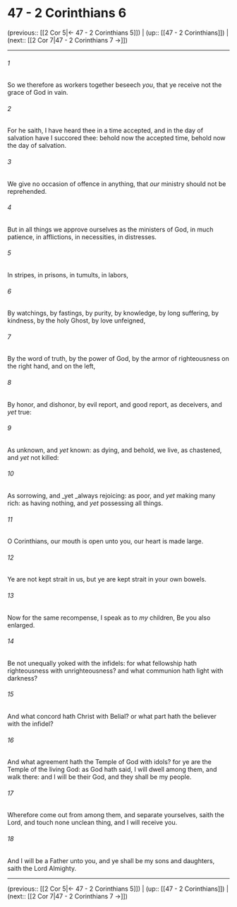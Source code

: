 # 47 - 2 Corinthians 6

(previous:: [[2 Cor 5|← 47 - 2 Corinthians 5]]) | (up:: [[47 - 2 Corinthians]]) | (next:: [[2 Cor 7|47 - 2 Corinthians 7 →]])

***


###### 1 
So we therefore as workers together beseech _you_, that ye receive not the grace of God in vain. 

###### 2 
For he saith, I have heard thee in a time accepted, and in the day of salvation have I succored thee: behold now the accepted time, behold now the day of salvation. 

###### 3 
We give no occasion of offence in anything, that _our_ ministry should not be reprehended. 

###### 4 
But in all things we approve ourselves as the ministers of God, in much patience, in afflictions, in necessities, in distresses. 

###### 5 
In stripes, in prisons, in tumults, in labors, 

###### 6 
By watchings, by fastings, by purity, by knowledge, by long suffering, by kindness, by the holy Ghost, by love unfeigned, 

###### 7 
By the word of truth, by the power of God, by the armor of righteousness on the right hand, and on the left, 

###### 8 
By honor, and dishonor, by evil report, and good report, as deceivers, and _yet_ true: 

###### 9 
As unknown, and _yet_ known: as dying, and behold, we live, as chastened, and _yet_ not killed: 

###### 10 
As sorrowing, and _yet _always rejoicing: as poor, and _yet_ making many rich: as having nothing, and _yet_ possessing all things. 

###### 11 
O Corinthians, our mouth is open unto you, our heart is made large. 

###### 12 
Ye are not kept strait in us, but ye are kept strait in your own bowels. 

###### 13 
Now for the same recompense, I speak as to _my_ children, Be you also enlarged. 

###### 14 
Be not unequally yoked with the infidels: for what fellowship hath righteousness with unrighteousness? and what communion hath light with darkness? 

###### 15 
And what concord hath Christ with Belial? or what part hath the believer with the infidel? 

###### 16 
And what agreement hath the Temple of God with idols? for ye are the Temple of the living God: as God hath said, I will dwell among them, and walk there: and I will be their God, and they shall be my people. 

###### 17 
Wherefore come out from among them, and separate yourselves, saith the Lord, and touch none unclean thing, and I will receive you. 

###### 18 
And I will be a Father unto you, and ye shall be my sons and daughters, saith the Lord Almighty.

***

(previous:: [[2 Cor 5|← 47 - 2 Corinthians 5]]) | (up:: [[47 - 2 Corinthians]]) | (next:: [[2 Cor 7|47 - 2 Corinthians 7 →]])
